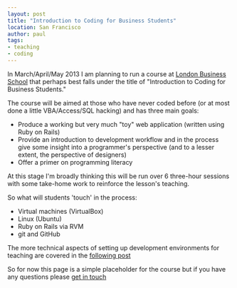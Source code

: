 ```yaml
---
layout: post
title: "Introduction to Coding for Business Students"
location: San Francisco
author: paul
tags:
- teaching
- coding
---
```


In March/April/May 2013 I am planning to run a course at [London Business School](http://www.london.edu) that perhaps
best falls under the title of "Introduction to Coding for Business Students."

The course will be aimed at those who have never coded before (or at most done a little VBA/Access/SQL hacking) and has
three main goals:

* Produce a working but very much "toy" web application (written using Ruby on Rails)
* Provide an introduction to development workflow and in the process give some insight into a programmer's perspective
(and to a lesser extent, the perspective of designers)
* Offer a primer on programming literacy

At this stage I'm broadly thinking this will be run over 6 three-hour sessions with some take-home work to reinforce the
lesson's teaching.

So what will students 'touch' in the process:

* Virtual machines (VirtualBox)
* Linux (Ubuntu)
* Ruby on Rails via RVM
* git and GitHub

The more technical aspects of setting up development environments for teaching are covered in the [following
post](/2013/02/18/introducing-people-to-coding-the-vagrant-and-puppet-way.html)

So for now this page is a simple placeholder for the course but if you have any questions please [get in
touch](mailto:paul@myitcv.io)


